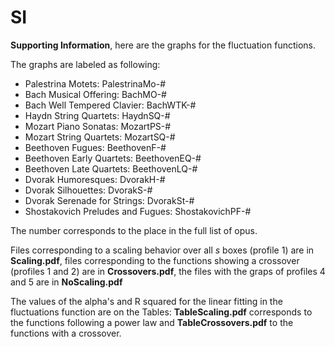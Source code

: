 # SI
**Supporting Information**, here are the graphs for the fluctuation functions.

The graphs are labeled as following:

* Palestrina Motets: PalestrinaMo-#
* Bach Musical Offering: BachMO-#
* Bach Well Tempered Clavier: BachWTK-#
* Haydn String Quartets: HaydnSQ-#
* Mozart Piano Sonatas: MozartPS-#
* Mozart String Quartets: MozartSQ-#
* Beethoven Fugues: BeethovenF-#
* Beethoven Early Quartets: BeethovenEQ-#
* Beethoven Late Quartets: BeethovenLQ-#
* Dvorak Humoresques: DvorakH-#
* Dvorak Silhouettes: DvorakS-#
* Dvorak Serenade for Strings: DvorakSt-#
* Shostakovich Preludes and Fugues: ShostakovichPF-#

The number corresponds to the place in the full list of opus. 

Files corresponding to a scaling behavior over all *s* boxes (profile 1) are in **Scaling.pdf**, files corresponding to the functions showing a crossover (profiles 1 and 2) are in **Crossovers.pdf**, the files with the graps of profiles 4 and 5 are in **NoScaling.pdf**

The values of the alpha's and R squared for the linear fitting in the fluctuations function are on the Tables: **TableScaling.pdf** corresponds to the functions following a power law and **TableCrossovers.pdf** to the functions with a crossover.

